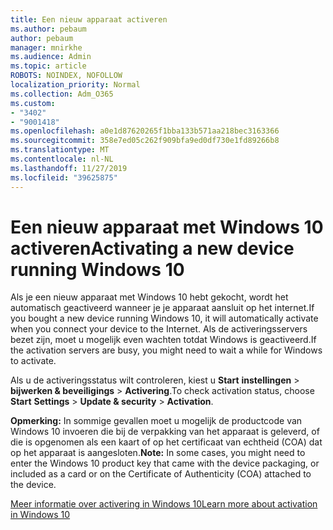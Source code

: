 ```yaml
---
title: Een nieuw apparaat activeren
ms.author: pebaum
author: pebaum
manager: mnirkhe
ms.audience: Admin
ms.topic: article
ROBOTS: NOINDEX, NOFOLLOW
localization_priority: Normal
ms.collection: Adm_O365
ms.custom:
- "3402"
- "9001418"
ms.openlocfilehash: a0e1d87620265f1bba133b571aa218bec3163366
ms.sourcegitcommit: 358e7ed05c262f909bfa9ed0df730e1fd89266b8
ms.translationtype: MT
ms.contentlocale: nl-NL
ms.lasthandoff: 11/27/2019
ms.locfileid: "39625875"
---
```

# <a name="activating-a-new-device-running-windows-10"></a><span data-ttu-id="343bf-102">Een nieuw apparaat met Windows 10 activeren</span><span class="sxs-lookup"><span data-stu-id="343bf-102">Activating a new device running Windows 10</span></span>

<span data-ttu-id="343bf-103">Als je een nieuw apparaat met Windows 10 hebt gekocht, wordt het automatisch geactiveerd wanneer je je apparaat aansluit op het internet.</span><span class="sxs-lookup"><span data-stu-id="343bf-103">If you bought a new device running Windows 10, it will automatically activate when you connect your device to the Internet.</span></span> <span data-ttu-id="343bf-104">Als de activeringsservers bezet zijn, moet u mogelijk even wachten totdat Windows is geactiveerd.</span><span class="sxs-lookup"><span data-stu-id="343bf-104">If the activation servers are busy, you might need to wait a while for Windows to activate.</span></span>

<span data-ttu-id="343bf-105">Als u de activeringsstatus wilt controleren, kiest u **Start** **instellingen** > **bijwerken & beveiligings** > **Activering**.</span><span class="sxs-lookup"><span data-stu-id="343bf-105">To check activation status, choose **Start** **Settings** > **Update & security** > **Activation**.</span></span>

<span data-ttu-id="343bf-106">**Opmerking:** In sommige gevallen moet u mogelijk de productcode van Windows 10 invoeren die bij de verpakking van het apparaat is geleverd, of die is opgenomen als een kaart of op het certificaat van echtheid (COA) dat op het apparaat is aangesloten.</span><span class="sxs-lookup"><span data-stu-id="343bf-106">**Note:** In some cases, you might need to enter the Windows 10 product key that came with the device packaging, or included as a card or on the Certificate of Authenticity (COA) attached to the device.</span></span>

[<span data-ttu-id="343bf-107">Meer informatie over activering in Windows 10</span><span class="sxs-lookup"><span data-stu-id="343bf-107">Learn more about activation in Windows 10</span></span>](https://support.microsoft.com/help/12440)